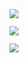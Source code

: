 ![](http://devyk.top/2022/202211272117670.png)

![](http://devyk.top/2022/202211272120579.png)

![](http://devyk.top/2022/202211272150885.png)